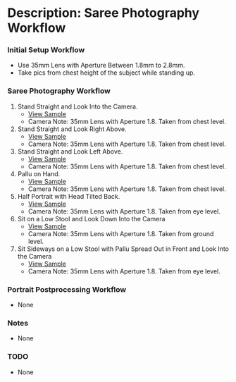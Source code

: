 # Description: Saree Photography Workflow

### Initial Setup Workflow
* Use 35mm Lens with Aperture Between 1.8mm to 2.8mm.
* Take pics from chest height of the subject while standing up.

### Saree Photography Workflow
1. Stand Straight and Look Into the Camera. 
    * [View Sample](images/saree-01.jpg)
    * Camera Note: 35mm Lens with Aperture 1.8. Taken from chest level. 
1. Stand Straight and Look Right Above. 
    * [View Sample](images/saree-06.jpg)
    * Camera Note: 35mm Lens with Aperture 1.8. Taken from chest level. 
1. Stand Straight and Look Left Above. 
    * [View Sample](images/saree-07.jpg)
    * Camera Note: 35mm Lens with Aperture 1.8. Taken from chest level. 
1. Pallu on Hand. 
    * [View Sample](images/saree-05.jpg)
    * Camera Note: 35mm Lens with Aperture 1.8. Taken from chest level. 
1. Half Portrait with Head Tilted Back. 
    * [View Sample](images/saree-04.jpg)
    * Camera Note: 35mm Lens with Aperture 1.8. Taken from eye level. 
1. Sit on a Low Stool and Look Down Into the Camera 
    * [View Sample](images/saree-03.jpg)
    * Camera Note: 35mm Lens with Aperture 1.8. Taken from ground level. 
1. Sit Sideways on a Low Stool with Pallu Spread Out in Front and Look Into the Camera 
    * [View Sample](images/saree-02.jpg)
    * Camera Note: 35mm Lens with Aperture 1.8. Taken from eye level. 

### Portrait Postprocessing Workflow
* None

### Notes
* None

### TODO
* None
